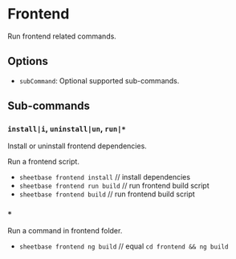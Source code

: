 # Frontend

Run frontend related commands.

## Options

- `subCommand`: Optional supported sub-commands.

## Sub-commands

### `install|i`, `uninstall|un`, `run|*`

Install or uninstall frontend dependencies.

Run a frontend script.

- `sheetbase frontend install` // install dependencies
- `sheetbase frontend run build` // run frontend build script
- `sheetbase frontend build` // run frontend build script

### `*`

Run a command in frontend folder.

- `sheetbase frontend ng build` // equal `cd frontend && ng build`